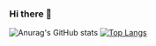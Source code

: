 ### Hi there 👋

<!--
**douglasmardegan/douglasmardegan** is a ✨ _special_ ✨ repository because its `README.md` (this file) appears on your GitHub profile.

Here are some ideas to get you started:

- 🔭 I’m currently working on ...
- 🌱 I’m currently learning ...
- 👯 I’m looking to collaborate on ...
- 🤔 I’m looking for help with ...
- 💬 Ask me about ...
- 📫 How to reach me: ...
- 😄 Pronouns: ...
- ⚡ Fun fact: ...
-->

![Anurag's GitHub stats](https://github-readme-stats.vercel.app/api?username=douglasmardegan&show_icons=true&theme=chartreuse-dark)
[![Top Langs](https://github-readme-stats.vercel.app/api/top-langs/?username=douglasmardegan&layout=compact)](https://github.com/douglasmardegan/github-readme-stats)

